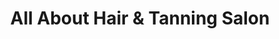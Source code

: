 ---
title: "All About Hair & Tanning Salon"
url: /mankato/all-about-hair-und-tanning-salon/
shop: Friseur
---